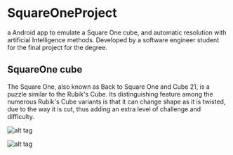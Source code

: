 # SquareOneProject

a Android app to emulate a Square One cube, and automatic resolution with artificial Intelligence methods. Developed by a software engineer student for the final project for the degree.

## SquareOne cube

The Square One, also known as Back to Square One and Cube 21, is a puzzle similar to the Rubik's Cube. Its distinguishing feature among the numerous Rubik's Cube variants is that it can change shape as it is twisted, due to the way it is cut, thus adding an extra level of challenge and difficulty.

![alt tag](https://images-na.ssl-images-amazon.com/images/I/41OsnVIAGZL.jpg)

![alt tag](http://cubezz.com/images/201311/goods_img/4391_P_1385472667262.jpg)



